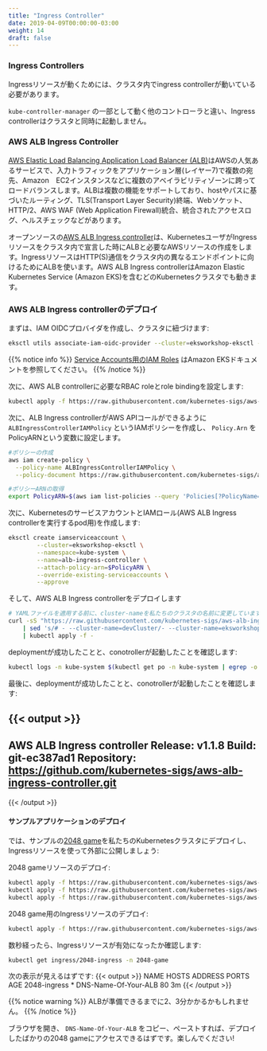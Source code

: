 ```yaml
---
title: "Ingress Controller"
date: 2019-04-09T00:00:00-03:00
weight: 14
draft: false
---
```


### Ingress Controllers

<!--
In order for the Ingress resource to work, the cluster must have an ingress controller running.
-->
Ingressリソースが動くためには、クラスタ内でingress controllerが動いている必要があります。

<!--
Unlike other types of controllers which run as part of the `kube-controller-manager` binary, Ingress controllers are not started automatically with a cluster.
-->
`kube-controller-manager` の一部として動く他のコントローラと違い、Ingress controllerはクラスタと同時に起動しません。

### AWS ALB Ingress Controller

<!--
[AWS Elastic Load Balancing Application Load Balancer (ALB)](https://docs.aws.amazon.com/elasticloadbalancing/latest/application/introduction.html) is a popular AWS service that load balances incoming traffic at the application layer (layer 7) across multiple targets, such as Amazon EC2 instances, in multiple Availability Zones. ALB supports multiple features including host or path based routing, TLS (Transport Layer Security) termination, WebSockets, HTTP/2, AWS WAF (Web Application Firewall) integration, integrated access logs, and health checks.
-->
[AWS Elastic Load Balancing Application Load Balancer (ALB)](https://docs.aws.amazon.com/elasticloadbalancing/latest/application/introduction.html)はAWSの人気あるサービスで、入力トラフィックをアプリケーション層(レイヤー7)で複数の宛先、Amazon　EC2インスタンスなどに複数のアベイラビリティゾーンに跨ってロードバランスします。ALBは複数の機能をサポートしており、hostやパスに基づいたルーティング、TLS(Transport Layer Security)終端、Webソケット、HTTP/2、AWS WAF (Web Application Firewall)統合、統合されたアクセスログ、ヘルスチェックなどがあります。

<!--
The open source [AWS ALB Ingress controller](https://github.com/kubernetes-sigs/aws-alb-ingress-controller) triggers the creation of an ALB and the necessary supporting AWS resources whenever a Kubernetes user declares an Ingress resource in the cluster. The Ingress resource uses the ALB to route HTTP(S) traffic to different endpoints within the cluster. The AWS ALB Ingress controller works on any Kubernetes cluster including Amazon Elastic Kubernetes Service (Amazon EKS).
-->
オープンソースの[AWS ALB Ingress controller](https://github.com/kubernetes-sigs/aws-alb-ingress-controller)は、KubernetesユーザがIngressリソースをクラスタ内で宣言した時にALBと必要なAWSリソースの作成をします。IngressリソースはHTTP(S)通信をクラスタ内の異なるエンドポイントに向けるためにALBを使います。AWS ALB Ingress controllerはAmazon Elastic Kubernetes Service (Amazon EKS)を含むどのKubernetesクラスタでも動きます。

<!--
### Deploy AWS ALB Ingress controller
-->
### AWS ALB Ingress controllerのデプロイ

<!--
First, create an IAM OIDC provider and associate it with your cluster:
-->
まずは、IAM OIDCプロバイダを作成し、クラスタに紐づけます:

```bash
eksctl utils associate-iam-oidc-provider --cluster=eksworkshop-eksctl --approve
```

<!--
{{% notice info %}}
Learn more about [IAM Roles for Service Accounts](https://docs.aws.amazon.com/eks/latest/userguide/iam-roles-for-service-accounts.html) in the Amazon EKS documentation.
{{% /notice %}}
-->
{{% notice info %}}
[Service Accounts用のIAM Roles](https://docs.aws.amazon.com/eks/latest/userguide/iam-roles-for-service-accounts.html) はAmazon EKSドキュメントを参照してください。
{{% /notice %}}

<!--
Next, deploy the relevant RBAC roles and role bindings as required by the AWS ALB Ingress controller:
-->
次に、AWS ALB controllerに必要なRBAC roleとrole bindingを設定します:

```bash
kubectl apply -f https://raw.githubusercontent.com/kubernetes-sigs/aws-alb-ingress-controller/${ALB_INGRESS_VERSION}/docs/examples/rbac-role.yaml
```

<!--
Next, create an IAM policy named `ALBIngressControllerIAMPolicy` to allow the ALB Ingress controller to make AWS API calls on your behalf and save the `Policy.Arn` into a new variable called PolicyARN:
-->
次に、ALB Ingress controllerがAWS APIコールができるように `ALBIngressControllerIAMPolicy` というIAMポリシーを作成し、 `Policy.Arn` をPolicyARNという変数に設定します。

<!--
```bash
#create the policy
aws iam create-policy \
  --policy-name ALBIngressControllerIAMPolicy \
  --policy-document https://raw.githubusercontent.com/kubernetes-sigs/aws-alb-ingress-controller/${ALB_INGRESS_VERSION}/docs/examples/iam-policy.json

#get the policy ARN
export PolicyARN=$(aws iam list-policies --query 'Policies[?PolicyName==`ALBIngressControllerIAMPolicy`].Arn' --output text)
```
-->
```bash
#ポリシーの作成
aws iam create-policy \
  --policy-name ALBIngressControllerIAMPolicy \
  --policy-document https://raw.githubusercontent.com/kubernetes-sigs/aws-alb-ingress-controller/${ALB_INGRESS_VERSION}/docs/examples/iam-policy.json

#ポリシーARNの取得
export PolicyARN=$(aws iam list-policies --query 'Policies[?PolicyName==`ALBIngressControllerIAMPolicy`].Arn' --output text)
```

<!--
Next, create a Kubernetes service account and an IAM role (for the pod running the AWS ALB Ingress controller):
-->
次に、KubernetesのサービスアカウントとIAMロール(AWS ALB Ingress controllerを実行するpod用)を作成します:

```bash
eksctl create iamserviceaccount \
        --cluster=eksworkshop-eksctl \
        --namespace=kube-system \
        --name=alb-ingress-controller \
        --attach-policy-arn=$PolicyARN \
        --override-existing-serviceaccounts \
        --approve
```

<!--
Then, deploy AWS ALB Ingress controller
-->
そして、AWS ALB Ingress controllerをデプロイします

<!--
```bash
# We dynamically replace the cluster-name by the name of our cluster before applying the YAML file
curl -sS "https://raw.githubusercontent.com/kubernetes-sigs/aws-alb-ingress-controller/${ALB_INGRESS_VERSION}/docs/examples/alb-ingress-controller.yaml" \
    | sed 's/# - --cluster-name=devCluster/- --cluster-name=eksworkshop-eksctl/g' \
    | kubectl apply -f -
```
-->
```bash
# YAMLファイルを適用する前に、cluster-nameを私たちのクラスタの名前に変更しています
curl -sS "https://raw.githubusercontent.com/kubernetes-sigs/aws-alb-ingress-controller/${ALB_INGRESS_VERSION}/docs/examples/alb-ingress-controller.yaml" \
    | sed 's/# - --cluster-name=devCluster/- --cluster-name=eksworkshop-eksctl/g' \
    | kubectl apply -f -
```

<!--
Verify that the deployment was successful and the controller started:
-->
deploymentが成功したことと、conotrollerが起動したことを確認します:

```bash
kubectl logs -n kube-system $(kubectl get po -n kube-system | egrep -o alb-ingress[a-zA-Z0-9-]+)
```

<!--
Finally, verify that the deployment was successful and the controller started:
-->
最後に、deploymentが成功したことと、conotrollerが起動したことを確認します:


{{< output >}}
-------------------------------------------------------------------------------
AWS ALB Ingress controller
  Release:    v1.1.8
  Build:      git-ec387ad1
  Repository: https://github.com/kubernetes-sigs/aws-alb-ingress-controller.git
-------------------------------------------------------------------------------
{{< /output >}}

<!--
#### Deploy Sample Application
-->
#### サンプルアプリケーションのデプロイ

<!--
Now let’s deploy a sample [2048 game](https://gabrielecirulli.github.io/2048/) into our Kubernetes cluster and use the Ingress resource to expose it to traffic:
-->
では、サンプルの[2048 game](https://gabrielecirulli.github.io/2048/)を私たちのKubernetesクラスタにデプロイし、Ingressリソースを使って外部に公開しましょう:

<!--
Deploy 2048 game resources:
-->
2048 gameリソースのデプロイ:

```bash
kubectl apply -f https://raw.githubusercontent.com/kubernetes-sigs/aws-alb-ingress-controller/${ALB_INGRESS_VERSION}/docs/examples/2048/2048-namespace.yaml
kubectl apply -f https://raw.githubusercontent.com/kubernetes-sigs/aws-alb-ingress-controller/${ALB_INGRESS_VERSION}/docs/examples/2048/2048-deployment.yaml
kubectl apply -f https://raw.githubusercontent.com/kubernetes-sigs/aws-alb-ingress-controller/${ALB_INGRESS_VERSION}/docs/examples/2048/2048-service.yaml
```

<!--
Deploy an Ingress resource for the 2048 game:
-->
2048 game用のIngressリソースのデプロイ:

```bash
kubectl apply -f https://raw.githubusercontent.com/kubernetes-sigs/aws-alb-ingress-controller/${ALB_INGRESS_VERSION}/docs/examples/2048/2048-ingress.yaml
```

<!--
After few seconds, verify that the Ingress resource is enabled:
-->
数秒経ったら、Ingressリソースが有効になったか確認します:

```bash
kubectl get ingress/2048-ingress -n 2048-game
```

<!--
You should be able to see the following output:
{{< output >}}
NAME           HOSTS   ADDRESS                PORTS   AGE
2048-ingress   *       DNS-Name-Of-Your-ALB   80      3m
{{< /output >}}
-->
次の表示が見えるはずです:
{{< output >}}
NAME           HOSTS   ADDRESS                PORTS   AGE
2048-ingress   *       DNS-Name-Of-Your-ALB   80      3m
{{< /output >}}

<!--
{{% notice warning %}}
It could take 2 or 3 minutes for the ALB to be ready.
{{% /notice %}}
-->
{{% notice warning %}}
ALBが準備できるまでに2、3分かかるかもしれません。
{{% /notice %}}

<!--
Open a browser and copy-paste your `DNS-Name-Of-Your-ALB` and you should be able to access your newly deployed 2048 game – have fun!
-->
ブラウザを開き、 `DNS-Name-Of-Your-ALB` をコピー、ペーストすれば、デプロイしたばかりの2048 gameにアクセスできるはずです。楽しんでください!